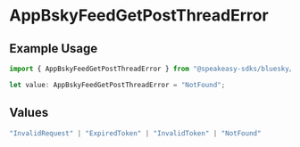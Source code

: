 # AppBskyFeedGetPostThreadError

## Example Usage

```typescript
import { AppBskyFeedGetPostThreadError } from "@speakeasy-sdks/bluesky/models/errors";

let value: AppBskyFeedGetPostThreadError = "NotFound";
```

## Values

```typescript
"InvalidRequest" | "ExpiredToken" | "InvalidToken" | "NotFound"
```